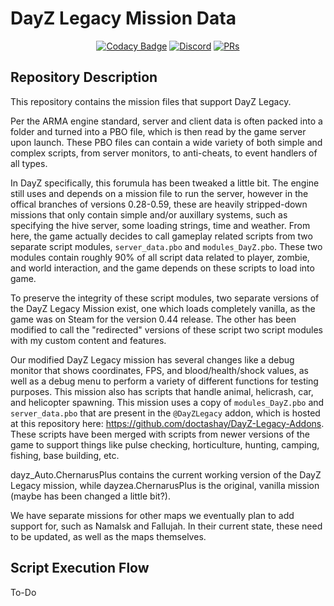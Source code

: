 # DayZ Legacy Mission Data

<p align="center">
  <a href="https://www.codacy.com/gh/doctashay/DayZ-Missions/dashboard?utm_source=github.com&amp;utm_medium=referral&amp;utm_content=doctashay/DayZ-Missions&amp;utm_campaign=Badge_Grade" rel="nofollow"><img src="https://app.codacy.com/project/badge/Grade/5bdca7ad1b064f35a1462325a1d9442b" alt="Codacy Badge" style="max-width:100%;"></a>
  <a href="https://discord.gg/TF7CXGMFqg"><img src="https://img.shields.io/discord/756287461377703987" alt="Discord"></a>
  <a href="https://makeapullrequest.com"><img src="https://img.shields.io/badge/PRs-welcome-brightgreen.svg?style=flat-square" alt=PRs Welcome></a>
</p>

## Repository Description

This repository contains the mission files that support DayZ Legacy. 

Per the ARMA engine standard, server and client data is often packed into a folder and turned into a PBO file, which is then read by the game server upon launch. These PBO files can contain a wide variety of both simple and complex scripts, from server monitors, to anti-cheats, to event handlers of all types.

In DayZ specifically, this forumula has been tweaked a little bit. The engine still uses and depends on a mission file to run the server, however in the offical branches of versions 0.28-0.59, these are heavily stripped-down missions that only contain simple and/or auxillary systems, such as specifying the hive server, some loading strings, time and weather. From here, the game actually decides to call gameplay related scripts from two separate script modules, `server_data.pbo` and `modules_DayZ.pbo`. These two modules contain roughly 90% of all script data related to player, zombie, and world interaction, and the game depends on these scripts to load into game. 

To preserve the integrity of these script modules, two separate versions of the DayZ Legacy Mission exist, one which loads completely vanilla, as the game was on Steam for the version 0.44 release. The other has been modified to call the "redirected" versions of these script two script modules with my custom content and features. 

Our modified DayZ Legacy mission has several changes like a debug monitor that shows coordinates, FPS, and blood/health/shock values, as well as a debug menu to perform a variety of different functions for testing purposes. This mission also has scripts that handle animal, helicrash, car, and helicopter spawning. This mission uses a copy of `modules_DayZ.pbo` and `server_data.pbo` that are present in the `@DayZLegacy` addon, which is hosted at this repository here: https://github.com/doctashay/DayZ-Legacy-Addons. These scripts have been merged with scripts from newer versions of the game to support things like pulse checking, horticulture, hunting, camping, fishing, base building, etc. 

dayz_Auto.ChernarusPlus contains the current working version of the DayZ Legacy mission, while dayzea.ChernarusPlus is the original, vanilla mission (maybe has been changed a little bit?).

We have separate missions for other maps we eventually plan to add support for, such as Namalsk and Fallujah. In their current state, these need to be updated, as well as the maps themselves.

## Script Execution Flow

To-Do

